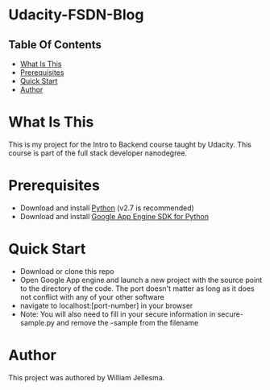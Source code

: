 # Udacity-FSDN-Blog
## Table Of Contents
* [What Is This](#What-is-this "What is this")
* [Prerequisites](#Prerequisites "Prerequisites")
* [Quick Start](#Quick-Start "Quick Start")
* [Author](#Author "Author")

<a name="What-is-this"><h1>What Is This</h1></a>
  <p>This is my project for the Intro to Backend course taught by Udacity. This course is part of the full stack developer nanodegree.</p>

<a name="Prerequisites"><h1>Prerequisites</h1></a>
* Download and install [Python](https://www.python.org/downloads/) (v2.7 is recommended)
* Download and install [Google App Engine SDK for Python](https://cloud.google.com/appengine/downloads#Google_App_Engine_SDK_for_Python)

<a name="Quick-Start"><h1>Quick Start</h1></a>
* Download or clone this repo
* Open Google App engine and launch a new project with the source point to the directory of the code. The port doesn't matter as long as it does not conflict with any of your other software
* navigate to localhost:[port-number] in your browser
* Note: You will also need to fill in your secure information in secure-sample.py and remove the -sample from the filename

<a name="Author"><h1>Author</h1></a>
  <p>This project was authored by William Jellesma. </p>
